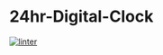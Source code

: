 # 24hr-Digital-Clock
[![linter](https://github.com/Liyajoseph/24hr-Digital-Clock/workflows/linter/badge.svg)](https://github.com/marketplace/actions/super-linter)
